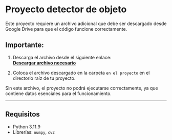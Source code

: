 # Proyecto detector de objeto

Este proyecto requiere un archivo adicional que debe ser descargado desde Google Drive para que el código funcione correctamente.

## Importante:

1. Descarga el archivo desde el siguiente enlace:  
   [**Descargar archivo necesario**](https://drive.google.com/file/d/1vhqsZUHigsxKSB4tl3cKUYtdL7tKwVnN/view?usp=sharing)

2. Coloca el archivo descargado en la carpeta `en el proyecto` en el directorio raíz de tu proyecto.

Sin este archivo, el proyecto no podrá ejecutarse correctamente, ya que contiene datos esenciales para el funcionamiento.

---

## Requisitos

- Python 3.11.9
- Librerías: `numpy`, `cv2`
